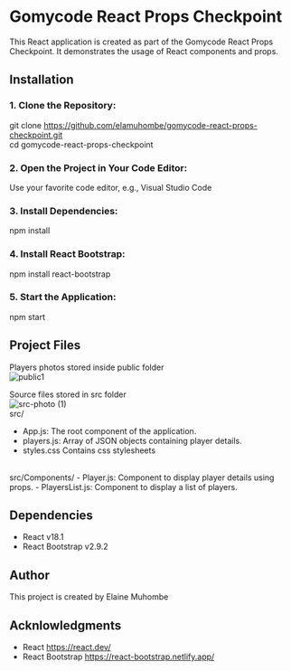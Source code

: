 # Gomycode React Props Checkpoint

This React application is created as part of the Gomycode React Props Checkpoint. It demonstrates the usage of React components and props.

## Installation
### 1. Clone the Repository:
git clone https://github.com/elamuhombe/gomycode-react-props-checkpoint.git <br>
cd gomycode-react-props-checkpoint

### 2. Open the Project in Your Code Editor:
 Use your favorite code editor, e.g., Visual Studio Code

### 3. Install Dependencies:
npm install

### 4. Install React Bootstrap:
npm install react-bootstrap

### 5. Start the Application:
npm start

## Project Files
Players photos stored inside public folder
<br>
![public1](https://github.com/elamuhombe/gomycode-react-props-checkpoint/assets/10416177/628520ed-23aa-4e94-8cdc-1168f132c88b)

Source files stored in src folder
<br>
![src-photo (1)](https://github.com/elamuhombe/gomycode-react-props-checkpoint/assets/10416177/e9bc49cb-1a42-4c43-aac5-9a52489ca3fa)
<br>
src/
 - App.js: The root component of the application.
 - players.js: Array of JSON objects containing player details.
 - styles.css Contains css stylesheets
  <br>
 src/Components/
 - Player.js: Component to display player details using props.
 - PlayersList.js: Component to display a list of players.
   


## Dependencies
- React v18.1
- React Bootstrap v2.9.2

## Author
This project is created by Elaine Muhombe

## Acknlowledgments
- React https://react.dev/
- React Bootstrap https://react-bootstrap.netlify.app/
